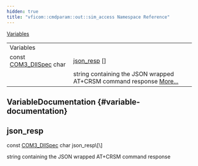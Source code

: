 ```yaml
---
hidden: true
title: "vficom::cmdparam::out::sim_access Namespace Reference"
---
```


[Variables](#var-members)

|  |  |
|----|----|
| Variables |  |
| const <a href="libcom3_8h.md#af8173355d81a442e8fec1ebd507e3a36">COM3_DllSpec</a> char  | [json_resp](#a9ad1e2800f77e752910c0d4ab873ca03) \[\] |
|   | string containing the JSON wrapped AT+CRSM command response [More\...](#a9ad1e2800f77e752910c0d4ab873ca03)<br/> |

## VariableDocumentation {#variable-documentation}

## json_resp <a href="#a9ad1e2800f77e752910c0d4ab873ca03" id="a9ad1e2800f77e752910c0d4ab873ca03"></a>

<p>const <a href="libcom3_8h.md#af8173355d81a442e8fec1ebd507e3a36">COM3_DllSpec</a> char json_resp\[\]</p>

string containing the JSON wrapped AT+CRSM command response

